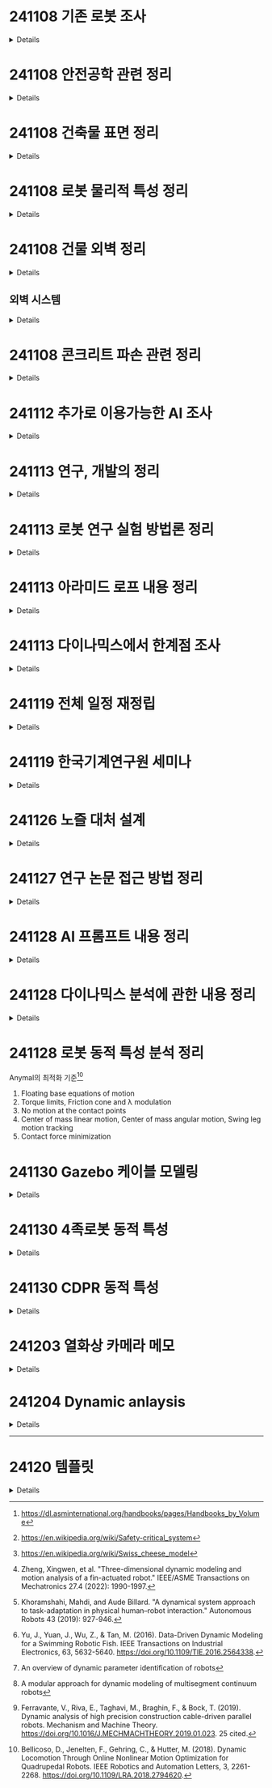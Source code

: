 # 241108 기존 로봇 조사
<details>
- 고스트 로보틱스 vision60
  - 카탈로그 분석 - 방수 방진 인증말고는 의외로 인증 요소는 업었음.
- Warehouse robot [^case1]
- X-57 Maxwell Overview (NASA) [^X57]
- ARGOS (Active Response Gravity Offload System) (NASA) [^ARGOS]
- Atlas Centaur (Convair) [^AtlasCentaur]

- Tesla Model 3 파워트레인
  - Tesla의 특허 공개 정책으로 많은 기술 자료 확인 가능
  - 모터 설계, 배터리 관리 시스템 등
  - 실제 분해 분석 보고서들도 공개됨
  - 배터리 팩 설계
  - 모터 및 인버터 구조
  - 열관리 시스템
  - 제어 소프트웨어 아키텍처

- SpaceX Falcon 9
  - 발사체 설계의 주요 개념들 공개
  - 엔진 테스트 데이터
  - 착륙 시스템 개발 과정

### 1. NASA JPL의 Ingenuity
공개 수준: 매우 높음
- 접근 가능한 자료:
  * GitHub의 비행 소프트웨어 코드
  * NASA Technical Reports Server(NTRS)의 상세 설계 문서
  * 극한 환경 대응 설계 문서
  * 실제 화성 비행 데이터와 분석
  * 로터 시스템 상세 설계
- 접근 경로:
  * nasa.gov
  * GitHub NASA 저장소
  * 공개 학술 논문
  * NASA 기술 보고서

### 2. MIT Cheetah Robot
공개 수준: 매우 높음
- 접근 가능한 자료:
  * 전체 제어 소프트웨어 (GitHub)
  * 동역학 모델링 상세 문서
  * 실시간 제어 알고리즘
  * 하드웨어 설계 문서
  * 실험 데이터셋
- 접근 경로:
  * MIT 연구실 웹사이트
  * GitHub 저장소
  * 학술 논문
  * ROS 위키

### 3. SpaceX Falcon 9
공개 수준: 높음
- 접근 가능한 자료:
  * NASA 계약 관련 기술 문서
  * 엔진 시스템 기본 설계
  * 발사/착륙 시스템 설계
  * 비행 데이터
  * 안전성 분석 보고서
- 접근 경로:
  * NASA 기술 보고서
  * SpaceX 웹사이트
  * FAA 인증 문서
  * 공개 학술 자료

### 4. Boston Dynamics Spot
공개 수준: 높음
- 접근 가능한 자료:
  * SDK 완전 문서화
  * API 레퍼런스
  * 하드웨어 인터페이스 사양
  * 응용 개발 가이드
  * 예제 코드
- 접근 경로:
  * 공식 개발자 포털
  * GitHub 저장소
  * 기술 문서 사이트
  * 개발자 포럼

### 5. Solar Impulse 2
공개 수준: 높음
- 접근 가능한 자료:
  * 태양전지 시스템 설계
  * 에너지 관리 시스템
  * 구조 설계 문서
  * 비행 데이터
  * 개발 과정 문서
- 접근 경로:
  * 공식 프로젝트 사이트
  * 기술 논문
  * 교육 자료
  * 연구 보고서

### 6. Virgin Hyperloop
공개 수준: 상당함
- 접근 가능한 자료:
  * 기본 시스템 설계
  * 안전성 검증 절차
  * 테스트 트랙 데이터
  * 특허 문서
- 접근 경로:
  * 공식 기술 문서
  * 특허 데이터베이스
  * 규제 제출 문서
  * 연구 논문

### 7. Formula E Gen2
공개 수준: 상당함
- 접근 가능한 자료:
  * 파워트레인 스펙
  * 배터리 시스템 설계
  * 공기역학 데이터
  * 경주 데이터
- 접근 경로:
  * FIA 기술 규정
  * 팀 기술 문서
  * 경기 데이터
  * 연구 논문

### 8. Google Wing
공개 수준: 상당함
- 접근 가능한 자료:
  * 드론 제어 시스템
  * 안전 인증 문서
  * API 문서
  * 운영 데이터
- 접근 경로:
  * 개발자 포털
  * FAA 인증 문서
  * 기술 블로그
  * GitHub 저장소

## 제한적 기술 자료 공개 프로젝트
(이하 프로젝트들은 기본적인 마케팅 자료나 특허 정도만 공개)

- VoltAero Cassio
- Pipistrel Velis Electro
- HondaJet Elite
- Joby Aviation S4
- XCOR Lynx
- Archer Midnight
- Eviation Alice
- Beta Technologies ALIA
- Embraer E2
- Aurora D8
- Universal Hydrogen
- Heart Aerospace ES-19
- Blue Origin New Shepard
- Lilium Jet
- Rimac Nevera
- Hyundai NEXO
- Sono Sion
- Aptera
- ABB YuMi
- Nuro R2
- Voith Inline Thruster
- Volocopter 2X

## 분석 기준
각 프로젝트는 다음 기준으로 평가:
1. 공식 기술 문서 공개 수준
2. 소스 코드/SDK 공개 여부
3. 특허 이상의 상세 설계 공개
4. 실제 운용/테스트 데이터 접근성
5. 개발 과정 문서화 수준

## 자료 접근 방법
1. 공식 문서/웹사이트
2. 학술 데이터베이스
3. 특허 검색
4. 정부/규제기관 문서
5. 오픈소스 저장소
6. 개발자 포럼/커뮤니티

## 주요 발견사항
1. 정부/연구기관 프로젝트가 가장 상세한 기술 공개
2. 안전 인증이 필요한 프로젝트들의 검증 데이터 접근 가능
3. 오픈소스 정책 프로젝트들의 개발자 문서 충실
4. 대부분의 상업 프로젝트는 제한적 공개
5. 교육/연구 목적 프로젝트의 높은 공개성


- Sample Data Sources
  - 기업 기술 블로그
  - 특허 데이터베이스
  - 학술 논문
  - 인증 문서
  - 개발자 컨퍼런스 발표 자료
  - 기업 발표 자료
  - 기술 컨퍼런스 발표
  - 개발자 블로그

- 참고 레퍼런스
  - 항공 학회 논문
    - AIAA (American Institute of Aeronautics and Astronautics)
    - SAE Aerospace 기술 논문들
  - 인증 관련 문서
    - FAA와 EASA의 인증 보고서
    - 특히 새로운 기술 적용시의 특별 조건들(Special Conditions) 참고
  - 특허 문서
    - Google Patents나 특허청 데이터베이스
    - 상세한 기술 구현 방식 확인 가능
  - 제작사 기술 문서
    - 정비 매뉴얼
    - 시스템 설명서
    - 부품 카탈로그

</details>

# 241108 안전공학 관련 정리
<details>
- ​RAMS 분석
  - 신뢰도(Reliability), 가용도(Availability), 정비도(Maintainability), 안전도(Safety)
  - 
</details>

# 241108 건축물 표면 정리
<details>
- 결국 건축물 외벽도 사용품 공사하는 만큼 주요 리스트업 후 카탈로그 참조하는것이 좋을것.
- LX 하우시스[^LX]
- MECE 전략[^MECE]
- 적합한 실험 횟수는 몇번인가: 30번
  - 중심극한정리(Central limit theorem)가 표본크기 30이상에서 성립하기 때문[^CLT]
    - 동일한 확률분포를 가진 독립 확률 변수 n개의 평균의 분포는 n이 적당히 크다면 정규분포에 가까워진다는 정리

- 물리 성질 관련 핸드북 정리
  - ASM Metals Handbook[^ASM]
  - 

- safety critical system[^SCS]
  - The Safety Critical Systems Handbook

- Swiss cheese model[^SCM]

- Tribology   마찰 공학, 윤활 공학	
- robotics handbook에 5. Mechanical Properties 부분 참고.
- Model Predictive Impedance Control
- AGMA 110.03
- Github Engineering Blogs
  - https://github.com/kilimchoi/engineering-blogs
  - https://github.com/crispgm/awesome-engineering-blogs
  - https://github.com/sumodirjo/engineering-blogs
  - https://github.com/androiddevnotes/awesome-google-engineering-blogs
  - https://github.com/exajobs/engineering-blogs-collection
</details>

# 241108 로봇 물리적 특성 정리
<details>
- 버클링
- 응력집중
- 충격
- cavitation 공동현상
- 용착 , Scoring 스코링
- 피팅(Pitting)
- 경마모 영역 (응착 마모), 400N보다 클 경우 가혹마모(severe wear) 영역 (박리 마모)
- 프레팅
- 윤활공학
</details>

# 241108 건물 외벽 정리
<details>
## 주요 건축 요소
- 강화 콘크리트 (철근콘크리트)
  - 고강도 콘크리트와 철근의 조합으로 뛰어난 내구성 제공
  - 압축강도가 높고 시공이 용이함
- 구조용 강재 (Steel)
  - 높은 인장강도와 유연성
  - 철골조 또는 철골철근콘크리트조(SRC)에 사용
  - 가벼우면서도 강한 구조 가능
</details>

## 외벽 시스템
<details>
- 커튼월 (Curtain Wall)
  - 알루미늄 프레임에 유리를 끼운 구조
  - 건물 하중을 지지하지 않는 비내력벽
  - 종류
    - 스틱시스템: 현장에서 조립
    - 유닛시스템: 공장 제작 후 설치

- 외장 마감재
  - 알루미늄 복합패널
  - 금속 패널
  - 석재 클래딩
  - 강화유리
  
## 특수 기술요소:

- 내진 설계
  - 제진장치
  - 면진시스템
  - 튜닝매스댐퍼(TMD)

- 에너지 효율
  - 로이유리(Low-E Glass) 사용
  - 이중외피 시스템
  - 단열재 강화

- 외벽 유지관리
  - BMU(Building Maintenance Unit) 시스템
  - 곤돌라 설치
  - 청소용 트랙 시스템

## 주요 커튼월/외장재 제조사
- LG하우시스
- KCC
- 한화L&C
- 현대알루미늄
- POSCO A&C
  
## 외벽 성능
- 단열성능 (열관류율)
- 기밀성
- 수밀성
- 내풍압성
- 차음성능
- 내화성능
</details>

# 241108 콘크리트 파손 관련 정리
<details>
## 콘크리트 파손 종류
- 콘크리트가 떨어져 나오는 현상을 '박리' 또는 '박락'이라고 합니다.
  - 박리(剝離): 콘크리트 표면이 벗겨지거나 떨어져 나가는 현상
  - 박락(剝落): 콘크리트가 덩어리째 떨어져 나가는 현상
  - 원인
    - 동결융해 작용
    - 철근의 부식 팽창
    - 콘크리트의 노화
    - 시공 불량
    - 외부 충격
## 콘크리트 박리에 대한 AI 모델링
- 물리적 특성 모델링
  - 탄성계수, 밀도, 포아송비 등 콘크리트의 기본 물성치 고려
  - 응력파 전달 속도 계산
  - Boussinesq 해법 기반 응력 분포 계산
- 충격 분석
  - 충격량-운동량 원리를 이용한 충격력 계산
  - 깊이별 응력 분포 분석
  - 박리 발생 가능성 평가
- 시각화
  - 응력 분포 그래프 생성
  - 임계 강도 표시
  - 거리에 따른 응력 변화 분석
## 콘크리트 박리 관련 수식 (AI)
### 충격력(F) 계산
  > F = m(v₁ - v₂)/Δt
    - m: 충돌체 질량, v₁: 충돌 전 속도, v₂: 충돌 후 속도, Δt: 충돌 시간
  - 적용: 외부 충격에 의한 초기 충격력 산정

### 응력파 전파 속도(c)
  > c = √(E/ρ)
    - E: 탄성계수, ρ: 밀도
  - 적용: 콘크리트 내부 응력파 전파 속도 계산

### Boussinesq 해법
  > 수직응력: σz = (3P/2π) * (z³/(r² + z²)^(5/2))
  > 전단응력: τrz = (3P/2π) * (rz²/(r² + z²)^(5/2))
    - P: 집중하중, r: 하중점으로부터 수평거리, z: 깊이
  - 적용: 깊이와 거리에 따른 응력 분포 계산

### 동적 하중 응력
  > σd = DIF × σs
    - σd: 동적응력, DIF: Dynamic Increase Factor, σs: 정적응력
  - 적용: 변형률 속도 효과를 고려한 동적 응력 산정

### Hertz 접촉이론
  > σmax = (1/π) * √(3FE/4R²)
    - F: 충격력, E: 탄성계수, R: 접촉 반경, 
  - 적용: 접촉면에서의 최대 응력 계산

### 박리 판정 조건
  > σt > ft
    - σt: 인장응력, ft: 콘크리트 인장강도
  - 적용: 박리 발생 여부 판정

### 응력파 반사계수(R)
  > R = (Z₂ - Z₁)/(Z₂ + Z₁)
    - Z = ρc: 음향임피던스, ρ: 밀도, c: 응력파 속도
  - 적용: 경계면에서의 응력파 반사 특성 분석

### 균열 진전 에너지
  > G = K²/E
    - G: 에너지 해방률, K: 응력확대계수, E: 탄성계수
  - 적용: 균열 진전에 필요한 에너지 계산

### 주요 고려사항
  - 동적 하중의 특성
  - 응력파의 전파와 반사
  - 재료의 물성
  - 기하학적 조건

# 재료 손상 관련 레퍼런스
- 재료강도학 (Material Strength) 시리즈
  - 기계적 성질, 파괴역학, 피로, 마모 등 기본 개념부터 심화 내용까지 체계적으로 다룹니다

- 트라이볼로지 개론 (Introduction to Tribology)
  - 마찰, 마모, 윤활 등 트라이볼로지 전반을 다룹니다
  - 실제 산업 현장의 사례도 포함되어 있습니다


- 금속재료학 (Metallurgical Engineering)
  - 금속 재료의 부식, 피로, 크리프 등 다양한 손상 메커니즘을 설명합니다
  - 미세구조와 물성의 관계도 자세히 다룹니다

- 재료공학의 이해와 응용 시리즈 (ASM Handbook)
  - 약 3,000페이지 분량의 대작
  - 재료의 물성, 시험방법, 손상분석, 열처리, 표면처리 등 모든 내용을 망라
  - 특히 Volume 11 "Failure Analysis and Prevention"이 손상 메커니즘을 상세히 다룹니다

- Engineering Materials: Mechanical Behavior and Testing
  - 1,500페이지 이상의 종합 교재
  - 재료의 기계적 성질부터 각종 시험법, 손상 사례까지 포함
  - 풍부한 도표와 사진으로 이해하기 쉽게 구성

- 재료손상과 수명평가 (Materials Damage and Life Assessment)
  - 약 2,000페이지 분량
  - 이론적 배경부터 실제 산업현장의 사례연구까지 포함
  - 손상 진단/예측 방법론도 상세히 설명
</details>

# 241112 추가로 이용가능한 AI 조사
<details>

- https://consensus.app - 학술 논문조사 및 요약
- https://www.perplexity.ai/
- Elicit.org
  
- 초기 탐색: Perplexity, Semantic Scholar
- 심화 분석: Elicit, Consensus
- 관계 파악: Connected Papers, Iris.ai
- 추적/관리: Research Rabbit, Litmaps
- 요약/정리: Scholarcy
</details>

# 241113 연구, 개발의 정리
<details>
- 개발: 없는걸 새로 만들어보자
  - 새로운 가치창출
  - 가치 창출이 목적
    - 어떤 새로운 가치를 만들 수 있는가?
    - 사용자에게 어떤 이점을 제공하는가?
    - 실용적 효용이 초점
  
- 연구: 기존의 문제를 해결한다.
  - 기존 방식의 한계점 찾기: 구체적인 한계점이 연구의 동기
    - 기존 한계 극복이 초점
    - 문제 해결이 목적
      - "왜 이런 문제가 있는가?"
      - "어떻게 하면 이 문제를 해결할 수 있는가?"
      - 이상적인 상황에서만 작동한다.
      - 계산 비용이 너무 높다.
      - 특정 조건에서 실패한다.
    - 현장의 불만사항/한계점 수집하기
    - 기존 논문들의 Future Work 섹션 검토
    - 다른 분야의 유사한 문제 해결 방식 참고

- 연구 프로세스
  - 문제 정의
    - 기존 연구 조사
    - 한계점 파악
    - 해결할 문제 명확화
  - 가설 수립
    - 문제 해결 방향 제시
    - 이론적 근거 준비
    - 검증 가능한 형태로 구체화
  - 방법론 설계
    - 실험 설계
    - 검증 방법 결정
    - 평가 지표 선정
  - 실험 및 검증
    - 데이터 수집
    - 통계적 분석
    - 가설 검증
  - 결론 도출
    - 이론적 기여도 정리
    - 한계점 명시
    - 후속 연구 제안
- 개발 프로세스
  - 요구사항 분석
    - 시장/사용자 조사
    - 기능 명세 작성
    - 기술적 제약 파악
  - 솔루션 기획
    - 아키텍처 설계
    - 기술 스택 선정
    - 개발 범위 설정
  - 프로토타입 개발
    - 핵심 기능 구현
    - 사용성 테스트
    - 피드백 수집
  - 반복 개선
    - 기능 추가/개선
    - 성능 최적화
    - 버그 수정
  - 제품화
    - 안정성 확보
    - 문서화
    - 유지보수 계획
</details>

# 241113 로봇 연구 실험 방법론 정리
<details>

## 1. 비교 실험 (Comparative Study)
### 적용 분야
- 제어 알고리즘 성능 비교
- 로봇 동작 정확도 평가
- 에너지 효율성 분석

### 핵심 지표
- 정확도(Position/Force Error)
- 응답 속도(Response Time)
- 안정성(Stability)
- 에너지 효율(Power Consumption)
- 작업 완료 시간(Task Completion Time)

## 2. 시뮬레이션 연구 (Simulation Study)
### 적용 분야
- 위험한 작업 환경 테스트
- 극한 상황 검증
- 다양한 parameter 조합 테스트

### 주요 도구
- Gazebo
- V-REP
- Webots
- MuJoCo
- PyBullet

## 3. 파라메트릭 스터디 (Parametric Study)
### 적용 분야
- 제어기 게인 튜닝
- 기구학적 파라미터 최적화
- 센서 파라미터 조정

### 분석 요소
- 민감도 분석
- 연구 프로세스
  - 문제 정의
    - 기존 연구 조사
    - 한계점 파악
    - 해결할 문제 명확화
  - 가설 수립
    - 문제 해결 방향 제시
    - 이론적 근거 준비
    - 검증 가능한 형태로 구체화
  - 방법론 설계
    - 실험 설계
    - 검증 방법 결정
    - 평가 지표 선정
  - 실험 및 검증
    - 데이터 수집
    - 통계적 분석
    - 가설 검증
  - 결론 도출
    - 이론적 기여도 정리
    - 한계점 명시
    - 후속 연구 제안
- 개발 프로세스
  - 요구사항 분석
    - 시장/사용자 조사
    - 기능 명세 작성
    - 기술적 제약 파악
  - 솔루션 기획
    - 아키텍처 설계
    - 기술 스택 선정
    - 개발 범위 설정
  - 프로토타입 개발
    - 핵심 기능 구현
    - 사용성 테스트
    - 피드백 수집
  - 반복 개선
    - 기능 추가/개선
    - 성능 최적화
    - 버그 수정
  - 제품화
    - 안정성 확보https://github.com/jmz3/Gazebo_cable
- 사용자 보호 장치

## 문서화 필수 요소
### 1. 실험 환경
- 하드웨어 스펙
- 소프트웨어 버전
- 센서 구성
- 캘리브레이션 방법

### 2. 실험 과정
- 초기화 과정
- 실험 순서
- 데이터 처리 방법
- 예외 상황 처리

### 3. 결과 분석
- 통계 처리 방법
- 시각화 도구
- 성능 지표 계산
- 오차 분석
</details>

# 241113 아라미드 로프 내용 정리
<details>
아라미드 판매측에 로프에 대해 정리된 내용 발견 [^Aramid]
</details>

# 241113 다이나믹스에서 한계점 조사

<details>
https://consensus.app/results/?q=로봇의 동역학 해석 연구&lang=ko

Three-Dimensional Dynamic Modeling and Motion Analysis of a Fin-Actuated Robot [^dyn1]
> In summary, most studies of fin-actuated underwater robots have two limitations: 
> 1) mainly focusing on investigating 2-D motions in a horizontal plane or vertical plane, without sufficient consideration in 3-D motions, such as surfacing and spiral motions. 
> 2) Though there are a few works that have considered dynamic modeling in 3-D space [26],[27], [32]–[34], the proposed models are typically validated by limited experiments, without validation in large-scale parameter space.

> In the future work, we will input the ALLS-evaluated motion parameters into a dynamic model-based controller as references of current states of robotic fish [41], for adjusting the oscillation parameters of the robotic fish, and finally realizing flow-aided closed-loop control of its trajectory. 

A dynamical system approach to task-adaptation in physical human–robot interaction [^dyn2] (127 cited)

Data-Driven Dynamic Modeling for a Swimming Robotic Fish[^dyn3] (50 cited)

An overview of dynamic parameter identification of robots[^dyn4]

A modular approach for dynamic modeling of multisegment continuum robots[^dyn5]

Dynamic analysis of high precision construction cable-driven parallel robots [^dyn13]
CDPR에서 케이블 해석
</details>

# 241119 전체 일정 재정립
<details>

## 연구 논문
- 메커니즘 제시 논문 (AutoCon)
- Dynamics 논문
- Trajectory 논문
- Control 논문

## 개발 작업
- Dynamics node debug
- 파트별 모델링
  - 로프
- QP solver 구현
- Gazebo 구현
- Localization node
  - Visual odometry
  - Robot_localization
- State estimation node
- WBC Control node
- Trajectory make node

## 차후 준비
- Arxiv 업로드
- Github CV, 기술 문서 정리
- Github project 공개
- 이력서, 자소

## 기타
- 컨택트 모델

</details>

# 241119 한국기계연구원 세미나
<details>

## 정애누나 세미나
Exoskeletone, 외골격 로봇
Hard/ soft werable type

</details>

# 241126 노즐 대처 설계
<details>

## 로봇 청소 노즐 분실 문제
CSCAM 측에서 노즐 분실 문제 발생.
A-1 ~ A-4까지 부품을 보냈었는데 분실된것으로 보임.
금요일에 공증이라 최대한 빠른 대체 필요.

## 펌프 및 이전 사항에 대한 정리
### 펌프 Profi 195 TST
기존 구매해서 이용했던 펌프 품명 Kranzle사의 Profi 195 TST.
- 허용 압력: 30~170bar = 435.113 ~ 2465.64 psi
- 유량 7.5l/min	= 1.981 gallon/min

### 이전 노즐
- 조립형 구성
  - 고압노즐(팁) 11003-TC
    - Flat fan nozzle: 납작한 부채꼴 형태로 분사하는 노즐
  - Tip Retainer(팁 고정부) CP7890-SSP
  - UniJet Body(본체) 11430-1/4-SS-100
  - 니플(연결부) 1/4M-1/4M
    - Male-Male로 구성된 연결 부품
- 매니폴드쪽 구멍은 NPT 1/4 규격의 탭 구멍 (직경 13.7mm)
  - NPT(National Pipe Thread)

## 새 노즐 선정 - MEG 1/4" 6502
- 노즐 제품명은 종류 + NPT 규격 + 분사각 + Capacity size로 구성.
  - Ex) MEG + 1/4" + 65 + 02
- MEG 라인업
  - 고압력 대상 노즐 라인업.
  - 분사각은 0,5,15,25,40,50,65으로 구성됨.
- 기존 호환 위해 1/4인치 규격.
- 분사각 최대한 넓은 65인치.
- 압력, 유량을 데이터시트 표를 확인해서 capacity size 결정.
- 노즐의 압력은 펌프의 압력의 60~80%로 선정.
  - 60% 이하면 펌프 손상.
- MEG 외에 80, 110도 존재하나 판매처가 없음.
- 이전에도 단일 노즐이 아닌 4개의 부품으로 나눠 설계한것도 이런 이유도 있을것으로 추측됨.
- 선정한것을 빠르게 구매하는게 좋을듯

## CSCAM측 전달 메세지
> 
> 현재 공증 준비에서 대처가 필요한 노즐에 관한 정리사항입니다.​
> 
> [기술적 정리 사항]
이전 노즐의 경우 고압노즐(팁), Tip Retainer(팁 고정부), UniJet Body(본체), 니플(연결부) 4가지로 구성되어 있습니다.
금요일까지 4가지 전부 부품을 구매하는건 무리가 있을것으로 생각되어 기존 부품과 달리 단일 부품으로 대체하도록 새로 선정을 진행했습니다.
그 결과, 노즐이 결합되는 부분의 규격이 NPT 1/4"인 13.7mm 직경의 탭 홀에 맞춰 결합될 수 있는 부품을 선정했습니다.
선정한 부품은 MEG 1/4" 6502입니다.
고압 분사용 노즐 라인업인 MEG 노즐의 플랫 팬 분사 타입에 NPT 1/4인치, 분사각 65도, 허용사이즈 0.2인 노즐입니다.
이걸로 1개 구매하면 현재 분실된 노즐 대용이 가능할것으로 판단됩니다.
>
>[판매 사이트]
MEG 6502 노즐은 현재 2 판매처를 찾았습니다.
연락해서 재고 체크 후 빠르게 받아볼 수 있도록 퀵서비스나 방문배송이 가능한지 문의가 필요합니다.
​https://bestcleanmall.co.kr/goods/view?no=2027​
https://isutool.co.kr/shop/item.php?it_id=12137&NaPm=ct%3Dm3y8x3c0%7Cci%3D9e1e48e1efaafd3048e357033b20c9ccc552f485%7Ctr%3Dslsl%7Csn%3D120967%7Chk%3D3d9afc001f0278a7ed527febf564c1456fad7385​

다음날 업체 연락해보니 6503밖에 없어서 이걸로 구매

밸브 기본은 NPT인데 탭은 PT로 되어있었음. 어댑터 추가구매 (NPT-PT)
https://smartstore.naver.com/woo2441/products/5772488309
</details>

# 241127 연구 논문 접근 방법 정리

<details>

경험적으로 아래처럼 분류할 수 있다.

## 시스템 논문(System Paper) or 플랫폼 논문(Platform Paper)
- 새로운 로봇 시스템이나 플랫폼을 소개
- 다양한 실제 환경(real-world environments)에서의 성능을 검증
- 시스템의 구현 세부사항과 설계 선택을 자세히 설명
- 여러 use case들을 통해 시스템의 실용성과 확장성 시연
- Ex) Boston Dynamics의 Spot
- 단일 알고리즘이나 방법론을 깊이 파고드는 대신, 전체 시스템의 통합적인 성능과 실용성에 초점.
- 중요성
  - 실제 환경에서의 적용 가능성을 보여줌 - 산업계에 직접적인 영향
  - 여러 기술들을 어떻게 효과적으로 통합할 수 있는지 보여줌
  - 실제 구현 과정에서 발생하는 문제들과 해결책을 공유
  - 학술적 깊이는 상대적으로 얕을 수 있지만, 로보틱스 분야의 실질적인 발전을 이끄는 중요한 연구 형태. 이론과 실제의 간극을 메우는 역할.

## Improvement/Enhancement Paper (성능 개선형 연구)
- 기존 방법의 한계점을 명확히 지적하고 이를 개선하는 것이 핵심
- 보통 논문 구조가 "기존 방법 분석 → 문제점 도출 → 개선 방안 제시 → 실험적 검증" 순으로 진행됨
- A/B 테스트 형식의 비교 실험이 매우 중요하며, 통계적 유의성 검증이 필수적
- 개선 정도를 정량화하여 표현하는 것이 중요 (예: "20% 성능 향상", "30% 계산 비용 감소")
- 최근에는 작은 개선이라도 계산 효율성이나 에너지 효율성 측면의 개선을 강조하는 추세
- 예: 로봇 제어 알고리즘의 연산 속도 20% 향상, 물체 인식의 정확도 15% 개선 등

## Novel Method/Methodology Paper (새로운 방법론 제시)
- 기존 패러다임과는 다른 완전히 새로운 접근법을 제시
- 이론적 기반을 탄탄히 하는 것이 매우 중요
- 제안하는 방법의 독창성(novelty)을 명확히 부각시켜야 함
- 실험 섹션에서는 다양한 시나리오에서의 검증이 필요
- 한계점과 향후 연구 방향을 명확히 제시하는 것이 중요
- 종종 새로운 연구 분야를 여는 시발점이 되기도 함
- 알고리즘적 혁신
  - 완전히 새로운 알고리즘 제안
  - 예: 새로운 경로 계획 알고리즘, 새로운 형태의 강화학습 방법 등
- 하드웨어적 혁신
  - 새로운 메커니즘이나 구조 제안
  - 예: 새로운 형태의 그리퍼 메커니즘, 새로운 관절 구조 등
- 문제 해결 접근법의 혁신
  - 기존 문제를 해결하는 완전히 새로운 접근 방식
  - 예: 로봇 제어에 생물학적 원리를 도입하는 새로운 방식 등

## Integration/Hybrid Paper (통합 및 융합 연구)
- 각각의 요소 기술들이 어떻게 시너지를 내는지 설명하는 것이 핵심
- 시스템 아키텍처와 통합 방법론에 대한 상세한 설명이 필요
- 개별 컴포넌트 간의 인터페이스와 통신 방식을 명확히 기술
- 전체 시스템의 성능뿐만 아니라 각 구성 요소의 기여도도 분석
- 통합 과정에서 발생한 문제점들과 해결 방안을 공유하는 것이 중요
- 예: 비전-힘 제어 통합, AI와 전통적 제어 이론의 결합 등

## Application/Domain Extension Paper (응용 분야 확장)
- 기존 기술의 새로운 응용 분야에서의 적용 가능성을 보여주는 것이 목적
- 응용 분야의 특수성과 그에 따른 기술적 수정사항을 상세히 설명
- 실제 현장에서의 검증 결과가 매우 중요
- 비용 효율성이나 실용성 측면의 분석이 필수적
- 새로운 응용 분야에서의 한계점과 향후 개선 방향 제시
- 예: 산업용 로봇 기술의 의료 분야 적용

## Theoretical/Foundational Paper (이론적 분석 및 증명)
- 향후 실험적 연구의 기반이 되는 이론적 프레임워크를 제시
- 수학적 엄밀성이 가장 중요한 평가 기준
- 증명 과정을 단계별로 상세히 기술
- 이론적 결과의 실제적 의미와 활용 방안을 설명
- 시뮬레이션을 통한 이론의 검증이 보통 포함됨

## 주요 평가 지표:
### 정량적 성능 지표
속도, 정확도, 효율성 등 수치화 가능한 지표
기존 방식과의 비교 분석


### 정성적 평가
실용성, 확장성, 구현 용이성 등
실제 환경에서의 적용 가능성


## 이론적 완성도
수학적/물리적 타당성
알고리즘의 수렴성, 안정성 증명

## 연구 수행 시 고려사항:
### 명확한 문제 정의
해결하고자 하는 문제의 명확한 정의
기존 연구와의 차별점 제시

### 철저한 검증
충분한 실험 데이터 확보
다양한 조건에서의 성능 검증

### 객관적 비교
공정한 비교를 위한 실험 조건 설정
표준화된 평가 지표 사용

### 한계점 분석
제안된 방법의 한계 명시
향후 연구 방향 제시

</details>

# 241128 AI 프롬프트 내용 정리

<details>

> 연구 중인 로봇은 빌딩 옥상의 2점 고정된 1쌍의 로프를 이용한 건물 외벽 이동 메커니즘에 휠이 장착된 4족 보행 로봇이 결합된 하이브리드 시스템입니다. 상부는 로프 조작을 통해 수직 이동이 가능하며, 하부의 4족 보행 로봇은 지면에서의 장애물 극복과 이동을 담당합니다. 이 로봇 시스템에 대해 질문하겠습니다. 설명한 내용을 다시 정리하지 말고 다음 질문을 기다려주세요.
> 
</details>

# 241128 다이나믹스 분석에 관한 내용 정리

<details>

## 다이나믹스 분석의 핵심 목적
- 로봇이 안정적으로 움직일 수 있는 조건 도출
- 로봇의 성능 한계 파악
- 제어기 설계를 위한 기초 데이터 확보

## 분석에서 보여줘야 할 핵심 내용
### 안정성 검증
- 로봇이 넘어지지 않고 걸을 수 있는 조건
- 보행 시 무게중심(CoM)의 움직임이 안정 영역 안에 있는지
- ZMP(Zero Moment Point)가 지지다각형 내에 있는지
- 결과물: CoM 궤적 그래프, ZMP 위치 변화 그래프

### 관절 부하 분석
- 각 관절이 견딜 수 있는 힘의 범위
- 각 다리 관절의 토크 요구사항
- 최대 하중 조건에서도 관절이 견딜 수 있는지
- 결과물: 관절별 토크-시간 그래프, 최대 부하 조건

### 에너지 소비 분석
- 얼마나 효율적으로 움직이는지
- 보행 시 소비 전력
- 다른 로봇들과 비교했을 때 효율성
- 결과물: 속도별 에너지 소비량 그래프, Cost of Transport 비교

### 외란 대응 능력
- 예상치 못한 상황에서도 쓰러지지 않는지
- 옆에서 밀었을 때 반응
- 울퉁불퉁한 지면에서 안정성
- 결과물: 외력 인가시 자세 복원 그래프, 불규칙 지형 극복 데이터

### 이런 분석들을 통해 증명하고 싶은 것
- 당신의 로봇이 기존 로봇들보다 더 안정적인지
- 더 적은 에너지로 움직일 수 있는지
- 실제 환경에서 잘 작동할 수 있는지

즉, 다이나믹스 분석은 "이 로봇이 실제로 잘 작동할 것이다"를 수학적/실험적으로 증명하는 과정입니다. 이를 통해 로봇의 성능을 정량적으로 보여주고, 다른 로봇들과 비교할 수 있는 기준을 제시하게 됩니다.

### 활용처
- 설계 검증 - 설계한 로봇이 실제로 작동할 수 있는지 확인
  - 선택한 모터가 충분한 토크를 낼 수 있는지
  - 구조가 받는 힘을 견딜 수 있는지
  - 예시: 달리기 동작에서 다리가 받는 최대 충격력 계산
- 성능 예측
  - 로봇이 할 수 있는 것과 없는 것을 미리 파악
    - 최대 이동 속도
    - 극복 가능한 장애물 높이
    - 허용 가능한 경사도예시: 보행 속도에 따른 에너지 소비량 예측
- 차후 연구 기반
  - 제어 전략 수립 - 안정적인 움직임을 위한 기준 제시
    - 다리 궤적 설계
    - 자세 제어 방법
    - 외란 대응 전략
    - 예시: 울퉁불퉁한 지면에서 균형을 잡기 위한 제어 방법 도출
  - 최적화 방향 제시 - 성능 향상을 위해 개선해야 할 부분 파악
    - 무게 배치
    - 관절 구조
    - 센서 위치
    - 예시: 에너지 효율을 높이기 위한 다리 길이 최적화


</details>

# 241128 로봇 동적 특성 분석 정리
Anymal의 최적화 기준[^Anymal_dyn]
1. Floating base equations of motion
2. Torque limits, Friction cone and λ modulation
3. No motion at the contact points
4. Center of mass linear motion, Center of mass angular motion, Swing leg motion tracking
5. Contact force minimization


# 241130 Gazebo 케이블 모델링

<details>

관련 스레드 
https://community.gazebosim.org/t/modelling-hanging-ropes-catenaries-in-gazebo/2524

https://github.com/jmz3/Gazebo_cable

</details>


# 241130 4족로봇 동적 특성

<details>

## 1. 기구학적 분석 요소

### 다리의 기구학적 구조 및 관절 구성
- 각 다리의 자유도 (보통 3-4 DOF)
- 관절 타입 (회전, 직선운동 등)
- 워크스페이스 분석

### 순기구학/역기구학 관계
- 발끝 위치와 관절 각도간의 매핑
- 특이점 분석

### 보행 패턴에 따른 자세 분석
- 정적/동적 안정성을 위한 자세 계산
- 지지다각형(Support polygon) 분석

## 2. 동역학적 분석 요소

### 질량 특성
- 각 링크의 질량, 질량중심
- 관성 텐서

### 힘/토크 분석
- 각 관절에 작용하는 토크
- 지면 반력
- 마찰력

### 에너지 분석
- 운동에너지와 위치에너지
- 파워 소비
- 에너지 효율성

## 3. 제어 관련 분석

### 안정성 지표
- Zero Moment Point (ZMP)
- Center of Pressure (CoP)
- Center of Mass (CoM) 궤적

### 보행 위상 제어
- 스윙 페이즈/스탠스 페이즈 전환
- 듀티 팩터
- 보폭과 보행 주기

## 4. 외부 환경 상호작용

### 지면 접촉 모델링
- 충격력 분석
- 접촉면 특성

### 마찰 특성
- 정지마찰/운동마찰 계수
- 미끄럼 방지

## 5. 시스템 성능 지표

### 이동성 분석
- 최대 보행 속도
- 방향 전환 능력
- 경사면 등반 능력

### 에너지 효율
- Cost of Transport (COT)
- 전력 소비량

### 하중 지지 능력
- 최대 적재 하중
- 자세별 하중 분포

이러한 요소들은 서로 긴밀하게 연관되어 있으며, 로봇의 목적과 운용 환경에 따라 각 요소의 중요도가 달라질 수 있습니다. 예를 들어 고속 주행을 목적으로 하는 4족 로봇과 험지 극복을 목적으로 하는 4족 로봇은 서로 다른 요소에 중점을 두고 설계/분석이 이루어집니다.

</details>

# 241130 CDPR 동적 특성

<details>

## 기구학적 분석 요소
플랫폼의 위치/자세 관계식
케이블 길이와 엔드이펙터 간의 기구학적 관계
작업공간 분석 (workspace analysis)
특이점 분석 (singularity analysis)

## 케이블 특성 관련 요소
케이블 장력 분포
케이블 탄성 효과
케이블 처짐 현상 (새그, sag)
케이블 진동 특성

## 동역학 지배방정식 관련 요소

플랫폼의 운동방정식
케이블 장력과 플랫폼 운동 간의 관계식
케이블-플랫폼 연성 효과
외란에 대한 시스템 응답

## 제어 성능 관련 요소
장력 최적화 (tension optimization)
동적 안정성 (dynamic stability)
위치/힘 제어 정확도
진동 제어 성능

## 시스템 제약조건
케이블 장력 제한 조건
기구학적 구속조건
작업공간 제약조건
구동기 용량 제한

## 외부 환경 영향
중력 효과
관성력 영향
외부 하중 영향
환경적 외란 (바람 등)

## 성능 평가 지표
위치 정확도
동적 응답 특성
강성 특성
에너지 효율성

## 안전성 관련 요소
케이블 파단 위험성
시스템 안정성 여유
비상 정지 상황 대응
충돌 회피 능력

</details>


# 241203 열화상 카메라 메모

<details>
[관부가세포함] Teledyne Flir Blackfly S USB3 6.3MP Black & White Camera (C-Mount) BFS-U3-63S4M-C
https://usashop.co.kr/goods/goods_view.php?goodsNo=1000241640
https://github.com/ros-drivers/flir_camera_driver/blob/humble-release/spinnaker_camera_driver/doc/index.rst
</details>


# 241204 Dynamic anlaysis

<details>

## 에너지 효율


## 안정성


## 강건성


## 토크 분배
조인트, 어센더 모터, 앵커 포인트 텐션

## 서포트 폴리곤
일반 로봇과 달리 로프 고정점, 다리 컨택 포인트를 통합해서 서포트 폴리곤이 구성됨.
이게 서포트 폴리곤이 어디로 구성되나, 기준것과는 어떻게 다른지에 대한 증명 고찰 필요.




</details>

---
# 24120 템플릿

<details>
</details>


<!--
<img src="./example.png" width="300" height="200" alt="이미지 설명">
<img src="./example.png" alt="이미지 설명">
-->


[^LX]: https://www.b2bzincatalog.com/digital/catalog/specin/
[^MECE]: https://en.wikipedia.org/wiki/MECE_principle
[^CLT]: https://statisticsplaybook.tistory.com/67
[^ASM]: https://dl.asminternational.org/handbooks/pages/Handbooks_by_Volume
[^SCS]: https://en.wikipedia.org/wiki/Safety-critical_system
[^SCM]: https://en.wikipedia.org/wiki/Swiss_cheese_model
[^case1]: https://www.encata.net/blog/case-study-a-warehouse-robot
[^X57]: https://www.nasa.gov/nasa-missions/x-57-aircraft/
[^ARGOS]: https://ntrs.nasa.gov/citations/20120000452
[^AtlasCentaur]: https://en.wikipedia.org/wiki/Atlas-Centaur
[^Aramid]: http://www.11st.co.kr/products/6183466705/share
[^dyn1]: Zheng, Xingwen, et al. "Three-dimensional dynamic modeling and motion analysis of a fin-actuated robot." IEEE/ASME Transactions on Mechatronics 27.4 (2022): 1990-1997.
[^dyn2]: Khoramshahi, Mahdi, and Aude Billard. "A dynamical system approach to task-adaptation in physical human–robot interaction." Autonomous Robots 43 (2019): 927-946.
[^dyn3]: Yu, J., Yuan, J., Wu, Z., & Tan, M. (2016). Data-Driven Dynamic Modeling for a Swimming Robotic Fish. IEEE Transactions on Industrial Electronics, 63, 5632-5640. https://doi.org/10.1109/TIE.2016.2564338.
[^dyn4]: An overview of dynamic parameter identification of robots
[^dyn5]: A modular approach for dynamic modeling of multisegment continuum robots
[^dyn6]: An Iterative Approach for Accurate Dynamic Model Identification of Industrial Robots
[^dyn7]: Dynamic Modeling of Tendon-Driven Co-Manipulative Continuum Robots
[^dyn8]: Dynamic Analysis Tool for Legged Robots
[^dyn9]: Xu, W., Peng, J., Liang, B., & Mu, Z. (2016). Hybrid modeling and analysis method for dynamic coupling of space robots. IEEE Transactions on Aerospace and Electronic Systems, 52, 85-98. https://doi.org/10.1109/TAES.2015.140752. 106 cited.
[^dyn10]: Shah, S., Saha, S., & Dutt, J. (2012). Modular framework for dynamic modeling and analyses of legged robots. Mechanism and Machine Theory, 49, 234-255. https://doi.org/10.1016/J.MECHMACHTHEORY.2011.10.006. 41 cited.


[^dyn11]: Yuan, H., Courteille, E., & Deblaise, D. (2015). Static and dynamic stiffness analyses of cable-driven parallel robots with non-negligible cable mass and elasticity. Mechanism and Machine Theory, 85, 64-81. https://doi.org/10.1016/J.MECHMACHTHEORY.2014.10.010. 97 cited.

[^dyn12]: Azad, M., Babič, J., & Mistry, M. (2019). Effects of the weighting matrix on dynamic manipulability of robots. Autonomous Robots, 43, 1867 - 1879. https://doi.org/10.1007/s10514-018-09819-y. 18 cited.

[^dyn13]: Ferravante, V., Riva, E., Taghavi, M., Braghin, F., & Bock, T. (2019). Dynamic analysis of high precision construction cable-driven parallel robots. Mechanism and Machine Theory. https://doi.org/10.1016/J.MECHMACHTHEORY.2019.01.023. 25 cited.

[^Anymal_dyn]: Bellicoso, D., Jenelten, F., Gehring, C., & Hutter, M. (2018). Dynamic Locomotion Through Online Nonlinear Motion Optimization for Quadrupedal Robots. IEEE Robotics and Automation Letters, 3, 2261-2268. https://doi.org/10.1109/LRA.2018.2794620.